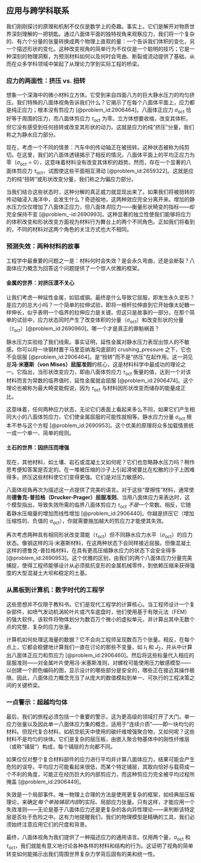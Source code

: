 ## 应用与跨学科联系

我们刚刚探讨的原理和机制不仅仅是数学上的奇趣。事实上，它们是解开对物质世界深刻理解的一把钥匙。通过八面体平面的独特视角来观察应力，我们将一个复杂的、有六个分量的张量转换成两个物理上直观的量：一个告诉我们体积的变化，另一个描述形状的变化。这种改变视角的简单行为不仅仅是一个聪明的技巧；它是一种深刻的物理洞察，为预测材料如何以及何时会弯曲、断裂或流动提供了基础，从而在众多学科领域中架起了从理论力学到实际工程的桥梁。

### 应力的两面性：挤压 vs. 扭转

想象一个深海中的微小材料立方体。它受到来自四面八方的巨大静水压力的均匀挤压。我们特殊的八面体视角告诉我们什么？它揭示了在每个八面体平面上，应力都是纯正应力；根本没有剪应力 [@problem_id:2906464]。八面体正应力 $\sigma_{\text{oct}}$ 恰好等于周围的压力，而八面体剪应力 $\tau_{\text{oct}}$ 为零。立方体想要收缩，改变其体积，但它没有感受到任何扭转或改变其形状的动力。这就是应力的纯“挤压”分量，我们称之为静水应力部分。

现在，考虑一个不同的情景：汽车中的传动轴正在被扭转。这种状态被称为纯剪切。在这里，我们的八面体透镜揭示了相反的情况。八面体平面上的平均正应力为零（$\sigma_{\text{oct}}=0$），这意味着材料没有改变其体积的趋势。然而，存在一个显著的八面体剪应力 $\tau_{\text{oct}}$，试图使这些平面相互滑动 [@problem_id:2659322]。这就是应力的纯“扭转”或形状改变分量，我们称之为偏应力部分。

当我们结合这些状态时，这种分解的真正威力就显现出来了。如果我们将被扭转的传动轴浸入海洋中，会发生什么？奇迹般地，这两种效应完全分离开来。增加的静水压力仅仅增加了八面体正应力，但八面体*剪*应力——衡量形状畸变的指标——却完全保持不变 [@problem_-id:2690993]。这种显著的独立性使我们能够将应力的体积改变和形状改变方面视为材料行为舞台上的两个不同角色。正如我们将看到的，不同的材料对这两个角色的关注方式也大不相同。

### 预测失效：两种材料的故事

工程学中最重要的问题之一是：材料何时会失效？是会永久弯曲，还是会断裂？八面体应力概念为回答这个问题提供了一个惊人优雅的框架。

#### 金属的世界：对挤压漠不关心

让我们考虑一种延性金属，如铝或钢。最终是什么导致它屈服，即发生永久变形？是应力的总大小吗？一个简单的拉伸试验，即将一根杆拉伸直到它开始像太妃糖一样伸长，似乎表明一个临界的拉伸应力是关键。但这只是故事的一部分。在那个简单的试验中，应力状态同时产生了改变体积的分量（$\sigma_{\text{oct}}$）和改变形状的分量（$\tau_{\text{oct}}$）[@problem_id:2690960]。哪一个才是真正的罪魁祸首？

静水压力实验给了我们线索。事实证明，延性金属对静水压力表现出惊人的不敏感。你可以将一块钢材置于马里亚纳海沟底部的 crushing_pressure 之下，它也不会屈服 [@problem_id:2906464]。是“扭转”而不是“挤压”在起作用。这一洞见是**冯·米塞斯（von Mises）屈服准则**的核心，这是材料科学中最成功的理论之一。它指出，当形状改变应力，即由八面体剪应力 $\tau_{\text{oct}}$ 衡量的值，达到一个对该材料而言为常数的临界值时，延性金属就会屈服 [@problem_id:2906474]。这个理论也被称为最大畸变能假说，因为 $\tau_{\text{oct}}$ 与材料因形状改变而储存的能量成正比。

这意味着，任何两种应力状态，无论它们表面上看起来多么不同，如果它们产生相同大小的八面体剪应力，它们使金属屈服的可能性就相等。静水应力分量 $\sigma_{\text{oct}}$ 根本不参与这个方程 [@problem_id:2690953]。这个优美的原理将众多加载情景统一成一个单一、简单的规则。

#### 土石的世界：因挤压而增强

现在，其他材料，如土壤、岩石或混凝土又如何呢？它们也忽略静水压力吗？稍作思考便知答案是否定的。在一堆被压缩的沙子上引起滑坡要比在松散的沙子上困难得多。挤压这些材料使它们变得更强。它们是对压力敏感的。

八面体视角再次为描述这一点提供了完美的语言。对于这些“摩擦性”材料，通常使用**德鲁克-普拉格（Drucker-Prager）屈服准则**。当用八面体应力来表达时，这个模型指出，导致失效所需的临界八面体剪应力 $\tau_{\text{oct}}$ *不是*一个常数。相反，它随着静水压缩量的增加而线性增加 [@problem_id:2906440]。你越是挤压它（增加压缩性的、负值的 $\sigma_{\text{oct}}$），你就需要施加越大的剪应力才能使其失效。

再次考虑两种具有相同形状改变潜能（$\tau_{\text{oct}}$）但不同静水应力水平（$\sigma_{\text{oct}}$）的应力状态。像钢这样的冯·米塞斯材料，在这两种状态下会同样接近屈服。但像混凝土这样的德鲁克-普拉格材料，在具有更高压缩静水应力的状态下会安全得多 [@problem_id:2690953]。这个优雅的区别，由我们的两个八面体应力分量完美捕捉，使得工程师能够设计从必须抵抗变形的金属机械零件，到依赖压缩来获得强度的大型混凝土大坝和稳定的土基。

### 从黑板到计算机：数字时代的工程学

这些思想并不仅限于教科书。它们是现代工程学的计算核心。当工程师设计一个复杂部件，如喷气发动机涡轮叶片或汽车底盘时，他们使用基于有限元法（FEM）的强大软件。该软件将物体划分为数百万个微小的虚拟单元，并计算出其中无数个点的完整、复杂的应力张量。

计算机如何处理这海量的数据？它不会向工程师呈现数百万个张量。相反，在每个点上，它都会稳健地计算我们一直在讨论的那些不变量，如 $I_1$ 和 $J_2$，并从中计算出八面体正应力和剪应力 [@problem_id:2906460]。然后将这些标量代入相应的屈服准则——对金属叶片使用冯·米塞斯准则，对螺栓可能使用压力敏感模型——以创建一个颜色编码的图，显示设计的哪些部分是安全的，哪些正在接近其操作极限。因此，八面体应力概念充当了从庞大的数值模拟到单一、可执行的工程决策之间的关键桥梁。

### 一点警示：超越均匀体

最后，我们的旅程必须包括一个重要的警示，这为更高级的领域打开了大门。单一应力张量以及因此单一八面体应力集的概念，适用于“连续介质”——即一块均匀的材料。但现代复合材料，如航空航天中使用的碳纤维增强聚合物，又如何呢？这些材料不是均匀的块体。它们是复杂的层压板，由嵌入聚合物基体中的刚性纤维层（或称“铺层”）构成，每个铺层的方向都不同。

如果仅仅对整个复合材料部件的应力进行平均并计算八面体应力，结果可能会产生危险的误导。平均应力可能看起来很低，而某个特定铺层，其取向恰好与载荷成一个不利的角度，可能正在经历巨大的内部剪应力，而这种剪应力完全被平均过程所掩盖 [@problem_id:2906449]。

失效是一个局部事件。唯一物理上合理的方法是使用更复杂的框架，如经典层压板理论，来确定*每个单独铺层内部*的实际、局部应力张量。只有这样，才能应用一个失效准则——无论是基于八面体应力还是更复杂的各向异性理论——来判断该特定层是否处于危险之中。这有力地提醒我们，我们的物理模型是精确的工具，我们必须始终注意应用它们的尺度和背景。

最终，八面体视角为我们提供了一种描述应力的通用语言。仅用两个量，$\sigma_{\text{oct}}$ 和 $\tau_{\text{oct}}$，我们就能有意义地讨论各种各样的材料和结构的行为。这证明了视角的简单转变如何能揭示出我们周围世界复杂力学背后固有的美和统一性。